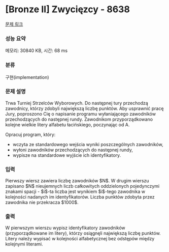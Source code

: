 # [Bronze II] Zwycięzcy - 8638 

[문제 링크](https://www.acmicpc.net/problem/8638) 

### 성능 요약

메모리: 30840 KB, 시간: 68 ms

### 분류

구현(implementation)

### 문제 설명

<p>Trwa Turniej Strzelców Wyborowych. Do następnej tury przechodzą zawodnicy, którzy zdobyli największą liczbę punktów. Aby usprawnić pracę Jury, poproszono Cię o napisanie programu wyłaniającego zawodników przechodzących do następnej rundy. Zawodnikom przyporządkowano kolejne wielkie litery alfabetu łacińskiego, poczynając od A.</p>

<p>Opracuj program, który:</p>

<ul>
	<li>wczyta ze standardowego wejścia wyniki poszczególnych zawodników,</li>
	<li>wyłoni zawodników przechodzących do następnej rundy,</li>
	<li>wypisze na standardowe wyjście ich identyfikatory.</li>
</ul>

### 입력 

 <p>Pierwszy wiersz zawiera liczbę zawodników $N$. W drugim wierszu zapisano $N$ nieujemnych liczb całkowitych oddzielonych pojedynczymi znakami spacji - $i$-ta liczba jest wynikiem $i$-tego zawodnika w kolejności nadanych im identyfikatorów. Liczba punktów zdobyta przez zawodnika nie przekracza $1000$.</p>

### 출력 

 <p>W pierwszym wierszu wypisz identyfikatory zawodników (przyporządkowane im litery), którzy osiągnęli największą liczbę punktów. Litery należy wypisać w kolejności alfabetycznej bez odstępów między kolejnymi literami.</p>

